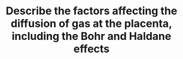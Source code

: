 ---
title: "Describe the factors affecting the diffusion of gas at the placenta, including the Bohr and Haldane effects"
entityType: SAQ
exam: PEX
college: ANZCA
year: 2012
sitting: A
question: 13
passRate: 50
EC_expectedDomains:
- "Main Points expected for a pass:"
- "which gases were transferred at the placenta with normal values for the mother and foetus"
- "how gases diffuse across the placenta with relevance to Fick’s law of diffusion and how the placenta differs to the lung"
- "detailed descriptions of the Bohr and Haldane effects"
- "explanation of the double Bohr and double Haldane effects as they occur at the placenta"
EC_extraCredit:
- "Additional points could be gained for:"
- "maternal hyperventilation with mechanisms"
- "placental oxygen consumption"
- "quantification of the effect of Bohr and Haldane effects"
EC_errorsCommon:
- "Many candidates had a structure to their answers, in some cases suggesting poor time management."
- "In many answers there was confusion regarding the direction of shifts in the haemoglobin oxygen disocciation curve."
- "Few candidates mentioned the values of CO2/O2 at the placenta, and of those that did many were incorrect."
- "The main reason for failing this question was insufficient core knowledge"
---